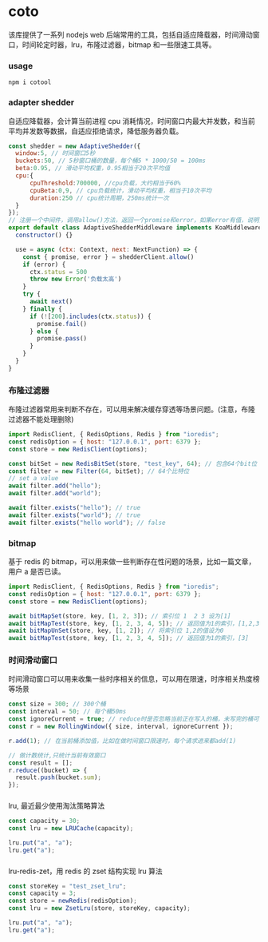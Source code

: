 # coto

该库提供了一系列 nodejs web 后端常用的工具，包括自适应降载器，时间滑动窗口，时间轮定时器，lru，布隆过滤器，bitmap 和一些限速工具等。

### usage

```
npm i cotool
```

### adapter shedder

自适应降载器，会计算当前进程 cpu 消耗情况，时间窗口内最大并发数，和当前平均并发数等数据，自适应拒绝请求，降低服务器负载。

```javascript
const shedder = new AdaptiveShedder({
  window:5, // 时间窗口5秒
  buckets:50, // 5秒窗口桶的数量，每个桶5 * 1000/50 = 100ms
  beta:0.95, // 滑动平均权重，0.95相当于20次平均值
  cpu:{
	  cpuThreshold:700000, //cpu负载，大约相当于60%
	  cpuBeta:0,9, // cpu负载统计，滑动平均权重，相当于10次平均
	  duration:250 // cpu统计周期，250ms统计一次
  }
});
// 注册一个中间件，调用allow()方法，返回一个promise和error，如果error有值，说明负载太高，直接拒绝请求，promise.fail()记录请求失败，promise.pass()记录请求成功
export default class AdaptiveShedderMiddleware implements KoaMiddleware {
  constructor() {}

  use = async (ctx: Context, next: NextFunction) => {
    const { promise, error } = shedderClient.allow()
    if (error) {
      ctx.status = 500
      throw new Error('负载太高')
    }
    try {
      await next()
    } finally {
      if (![200].includes(ctx.status)) {
        promise.fail()
      } else {
        promise.pass()
      }
    }
  }
}

```

### 布隆过滤器

布隆过滤器常用来判断不存在，可以用来解决缓存穿透等场景问题。(注意，布隆过滤器不能处理删除)

```javascript
import RedisClient, { RedisOptions, Redis } from "ioredis";
const redisOption = { host: "127.0.0.1", port: 6379 };
const store = new RedisClient(options);

const bitSet = new RedisBitSet(store, "test_key", 64); // 包含64个bit位
const filter = new Filter(64, bitSet); // 64个比特位
// set a value
await filter.add("hello");
await filter.add("world");

await filter.exists("hello"); // true
await filter.exists("world"); // true
await filter.exists("hello world"); // false
```

### bitmap

基于 redis 的 bitmap，可以用来做一些判断存在性问题的场景，比如一篇文章，用户 a 是否已读。

```javascript
import RedisClient, { RedisOptions, Redis } from "ioredis";
const redisOption = { host: "127.0.0.1", port: 6379 };
const store = new RedisClient(options);

await bitMapSet(store, key, [1, 2, 3]); // 索引位 1  2 3 设为[1]
await bitMapTest(store, key, [1, 2, 3, 4, 5]); // 返回值为1的索引，[1,2,3]
await bitMapUnSet(store, key, [1, 2]); // 将索引位 1,2的值设为0
await bitMapTest(store, key, [1, 2, 3, 4, 5]); // 返回值为1的索引，[3]
```

### 时间滑动窗口

时间滑动窗口可以用来收集一些时序相关的信息，可以用在限速，时序相关热度榜等场景

```javascript
const size = 300; // 300个桶
const interval = 50; // 每个桶50ms
const ignoreCurrent = true; // reduce时是否忽略当前正在写入的桶，未写完的桶可能会在统计时提供不完整的信息
const r = new RollingWindow({ size, interval, ignoreCurrent });

r.add(1); // 在当前桶添加值，比如在做时间窗口限速时，每个请求进来都add(1)

// 做计数统计,只统计当前有效窗口
const result = [];
r.reduce((bucket) => {
  result.push(bucket.sum);
});
```

###

lru, 最近最少使用淘汰策略算法

```javascript
const capacity = 30;
const lru = new LRUCache(capacity);

lru.put("a", "a");
lru.get("a");
```

###

lru-redis-zet，用 redis 的 zset 结构实现 lru 算法

```javascript
const storeKey = "test_zset_lru";
const capacity = 3;
const store = newRedis(redisOption);
const lru = new ZsetLru(store, storeKey, capacity);

lru.put("a", "a");
lru.get("a");
```
